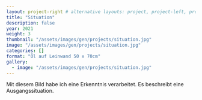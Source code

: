 ```yaml
---
layout: project-right # alternative layouts: project, project-left, project-right, project-top
title: "Situation"
description: false
year: 2021
weight: 3
thumbnail: "/assets/images/gen/projects/situation.jpg"
image: "/assets/images/gen/projects/situation.jpg"
categories: []
format: "Öl auf Leinwand 50 x 70cm"
gallery:
  - image: "/assets/images/gen/projects/situation.jpg"
---
```


Mit diesem Bild habe ich eine Erkenntnis verarbeitet. Es beschreibt eine Ausgangssituation.
